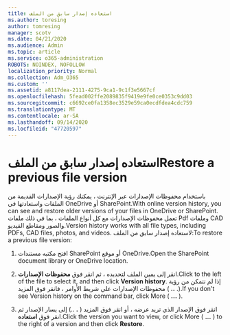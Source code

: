```yaml
---
title: استعاده إصدار سابق من الملف
ms.author: toresing
author: tomresing
manager: scotv
ms.date: 04/21/2020
ms.audience: Admin
ms.topic: article
ms.service: o365-administration
ROBOTS: NOINDEX, NOFOLLOW
localization_priority: Normal
ms.collection: Adm_O365
ms.custom: ''
ms.assetid: a8117dea-2111-4275-9ca1-9c1f3e5667cf
ms.openlocfilehash: 5fead002ffe2089835f9419e9fe0ce0353c9dd03
ms.sourcegitcommit: c6692ce0fa1358ec3529e59ca0ecdfdea4cdc759
ms.translationtype: MT
ms.contentlocale: ar-SA
ms.lasthandoff: 09/14/2020
ms.locfileid: "47720597"
---
```

# <a name="restore-a-previous-file-version"></a><span data-ttu-id="88f34-102">استعاده إصدار سابق من الملف</span><span class="sxs-lookup"><span data-stu-id="88f34-102">Restore a previous file version</span></span>

<span data-ttu-id="88f34-103">باستخدام محفوظات الإصدارات عبر الإنترنت ، يمكنك رؤية الإصدارات القديمة من الملفات واستعادتها في OneDrive أو SharePoint.</span><span class="sxs-lookup"><span data-stu-id="88f34-103">With online version history, you can see and restore older versions of your files in OneDrive or SharePoint.</span></span> <span data-ttu-id="88f34-104">تعمل محفوظات الإصدارات مع كل أنواع الملفات ، بما في ذلك ملفات Pdf وملفات CAD والصور ومقاطع الفيديو.</span><span class="sxs-lookup"><span data-stu-id="88f34-104">Version history works with all file types, including PDFs, CAD files, photos, and videos.</span></span> <span data-ttu-id="88f34-105">لاستعاده إصدار سابق من الملف:</span><span class="sxs-lookup"><span data-stu-id="88f34-105">To restore a previous file version:</span></span>
  
1. <span data-ttu-id="88f34-106">افتح مكتبه مستندات SharePoint أو موقع OneDrive.</span><span class="sxs-lookup"><span data-stu-id="88f34-106">Open the SharePoint document library or OneDrive location.</span></span>
    
2. <span data-ttu-id="88f34-107">انقر إلى يمين الملف لتحديده ، ثم انقر فوق **محفوظات الإصدارات**.</span><span class="sxs-lookup"><span data-stu-id="88f34-107">Click to the left of the file to select it, and then click **Version history**.</span></span> <span data-ttu-id="88f34-108">إذا لم تتمكن من رؤية محفوظات الإصدارات علي شريط الأوامر ، فانقر فوق المزيد ( **..** .).</span><span class="sxs-lookup"><span data-stu-id="88f34-108">If you don't see Version history on the command bar, click More ( **...** ).</span></span> 
    
3. <span data-ttu-id="88f34-109">انقر فوق الإصدار الذي تريد عرضه ، أو انقر فوق المزيد ( **.** ..) إلى يسار الإصدار ثم انقر فوق **استعاده**.</span><span class="sxs-lookup"><span data-stu-id="88f34-109">Click the version you want to view, or click More ( **...** ) to the right of a version and then click **Restore**.</span></span>
    

